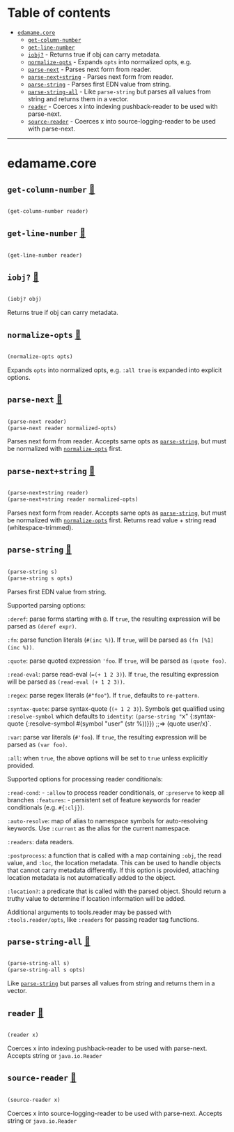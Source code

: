# Table of contents
-  [`edamame.core`](#edamame.core) 
    -  [`get-column-number`](#edamame.core/get-column-number)
    -  [`get-line-number`](#edamame.core/get-line-number)
    -  [`iobj?`](#edamame.core/iobj?) - Returns true if obj can carry metadata.
    -  [`normalize-opts`](#edamame.core/normalize-opts) - Expands <code>opts</code> into normalized opts, e.g.
    -  [`parse-next`](#edamame.core/parse-next) - Parses next form from reader.
    -  [`parse-next+string`](#edamame.core/parse-next+string) - Parses next form from reader.
    -  [`parse-string`](#edamame.core/parse-string) - Parses first EDN value from string.
    -  [`parse-string-all`](#edamame.core/parse-string-all) - Like <code>parse-string</code> but parses all values from string and returns them in a vector.
    -  [`reader`](#edamame.core/reader) - Coerces x into indexing pushback-reader to be used with parse-next.
    -  [`source-reader`](#edamame.core/source-reader) - Coerces x into source-logging-reader to be used with parse-next.

-----
# <a name="edamame.core">edamame.core</a>






## <a name="edamame.core/get-column-number">`get-column-number`</a> [📃](https://github.com/borkdude/edamame/blob/master/src/edamame/core.cljc#L89-L90)
<a name="edamame.core/get-column-number"></a>
``` clojure

(get-column-number reader)
```


## <a name="edamame.core/get-line-number">`get-line-number`</a> [📃](https://github.com/borkdude/edamame/blob/master/src/edamame/core.cljc#L86-L87)
<a name="edamame.core/get-line-number"></a>
``` clojure

(get-line-number reader)
```


## <a name="edamame.core/iobj?">`iobj?`</a> [📃](https://github.com/borkdude/edamame/blob/master/src/edamame/core.cljc#L125-L130)
<a name="edamame.core/iobj?"></a>
``` clojure

(iobj? obj)
```


Returns true if obj can carry metadata.

## <a name="edamame.core/normalize-opts">`normalize-opts`</a> [📃](https://github.com/borkdude/edamame/blob/master/src/edamame/core.cljc#L92-L96)
<a name="edamame.core/normalize-opts"></a>
``` clojure

(normalize-opts opts)
```


Expands `opts` into normalized opts, e.g. `:all true` is expanded
  into explicit options.

## <a name="edamame.core/parse-next">`parse-next`</a> [📃](https://github.com/borkdude/edamame/blob/master/src/edamame/core.cljc#L98-L111)
<a name="edamame.core/parse-next"></a>
``` clojure

(parse-next reader)
(parse-next reader normalized-opts)
```


Parses next form from reader. Accepts same opts as [`parse-string`](#edamame.core/parse-string),
  but must be normalized with [`normalize-opts`](#edamame.core/normalize-opts) first.

## <a name="edamame.core/parse-next+string">`parse-next+string`</a> [📃](https://github.com/borkdude/edamame/blob/master/src/edamame/core.cljc#L113-L123)
<a name="edamame.core/parse-next+string"></a>
``` clojure

(parse-next+string reader)
(parse-next+string reader normalized-opts)
```


Parses next form from reader. Accepts same opts as [`parse-string`](#edamame.core/parse-string),
  but must be normalized with [`normalize-opts`](#edamame.core/normalize-opts) first.
  Returns read value + string read (whitespace-trimmed).

## <a name="edamame.core/parse-string">`parse-string`</a> [📃](https://github.com/borkdude/edamame/blob/master/src/edamame/core.cljc#L7-L64)
<a name="edamame.core/parse-string"></a>
``` clojure

(parse-string s)
(parse-string s opts)
```


Parses first EDN value from string.

  Supported parsing options:

  `:deref`: parse forms starting with `@`. If `true`, the resulting
  expression will be parsed as `(deref expr)`.

  `:fn`: parse function literals (`#(inc %)`). If `true`, will be parsed as `(fn [%1] (inc %))`.

  `:quote`: parse quoted expression `'foo`. If `true`, will be parsed as `(quote foo)`.

  `:read-eval`: parse read-eval (`=(+ 1 2 3)`). If `true`, the
  resulting expression will be parsed as `(read-eval (+ 1 2 3))`.

  `:regex`: parse regex literals (`#"foo"`). If `true`, defaults to
  `re-pattern`.

  `:syntax-quote`: parse syntax-quote (`(+ 1 2 3)`). Symbols get
  qualified using `:resolve-symbol` which defaults to `identity`:
  `(parse-string "`x" {:syntax-quote {:resolve-symbol #(symbol "user" (str %))}})
  ;;=> (quote user/x)`.

  `:var`: parse var literals (`#'foo`). If `true`, the resulting
  expression will be parsed as `(var foo)`.

  `:all`: when `true`, the above options will be set to `true` unless
  explicitly provided.

  Supported options for processing reader conditionals:

  `:read-cond`: - `:allow` to process reader conditionals, or
                  `:preserve` to keep all branches
  `:features`: - persistent set of feature keywords for reader conditionals (e.g. `#{:clj}`).

  `:auto-resolve`: map of alias to namespace symbols for
  auto-resolving keywords. Use `:current` as the alias for the current
  namespace.

  `:readers`: data readers.

  `:postprocess`: a function that is called with a map containing
  `:obj`, the read value, and `:loc`, the location metadata. This can
  be used to handle objects that cannot carry metadata differently. If
  this option is provided, attaching location metadata is not
  automatically added to the object.

  `:location?`: a predicate that is called with the parsed
  object. Should return a truthy value to determine if location
  information will be added.

  Additional arguments to tools.reader may be passed with
  `:tools.reader/opts`, like `:readers` for passing reader tag functions.
  

## <a name="edamame.core/parse-string-all">`parse-string-all`</a> [📃](https://github.com/borkdude/edamame/blob/master/src/edamame/core.cljc#L66-L72)
<a name="edamame.core/parse-string-all"></a>
``` clojure

(parse-string-all s)
(parse-string-all s opts)
```


Like [`parse-string`](#edamame.core/parse-string) but parses all values from string and returns them
  in a vector.

## <a name="edamame.core/reader">`reader`</a> [📃](https://github.com/borkdude/edamame/blob/master/src/edamame/core.cljc#L74-L78)
<a name="edamame.core/reader"></a>
``` clojure

(reader x)
```


Coerces x into indexing pushback-reader to be used with
  parse-next. Accepts string or `java.io.Reader`

## <a name="edamame.core/source-reader">`source-reader`</a> [📃](https://github.com/borkdude/edamame/blob/master/src/edamame/core.cljc#L80-L84)
<a name="edamame.core/source-reader"></a>
``` clojure

(source-reader x)
```


Coerces x into source-logging-reader to be used with
  parse-next. Accepts string or `java.io.Reader`
